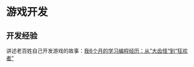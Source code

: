 # 游戏开发

## 开发经验
讲述老百姓自己开发游戏的故事：[我6个月的学习编程经历：从”大齿怪“到“狂欢者”](http://www.vaikan.com/first-six-months/)


